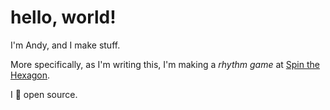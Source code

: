 # hello, world!
I'm Andy, and I make stuff.

More specifically, as I'm writing this, I'm making a *rhythm game* at [Spin the Hexagon](https://github.com/spin-the-hexagon).

I 💖 open source.
